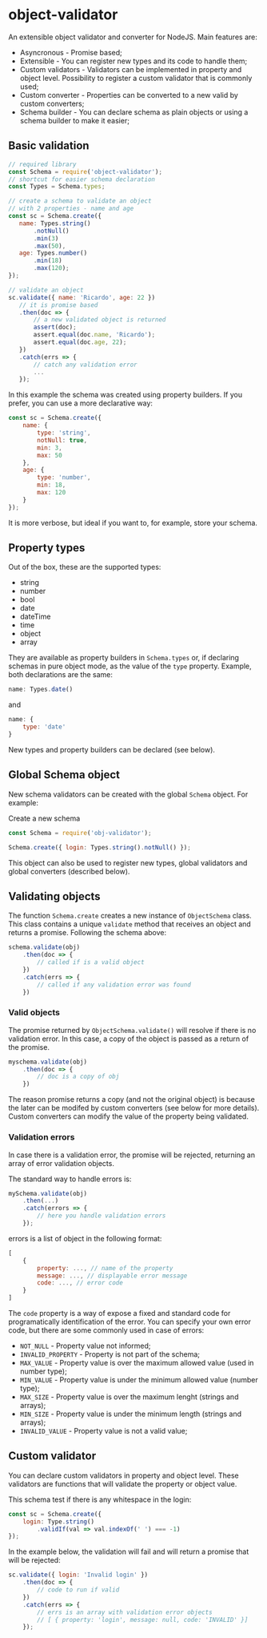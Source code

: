 # object-validator
An extensible object validator and converter for NodeJS. Main features are:

* Asyncronous - Promise based;
* Extensible - You can register new types and its code to handle them;
* Custom validators - Validators can be implemented in property and object level. Possibility to register a custom validator that is commonly used;
* Custom converter - Properties can be converted to a new valid by custom converters;
* Schema builder - You can declare schema as plain objects or using a schema builder to make it easier;

## Basic validation

 ```javascript
 // required library
 const Schema = require('object-validator');
 // shortcut for easier schema declaration
 const Types = Schema.types;

 // create a schema to validate an object
 // with 2 properties - name and age
 const sc = Schema.create({
    name: Types.string()
        .notNull()
        .min(3)
        .max(50),
    age: Types.number()
        .min(18)
        .max(120);
 });

 // validate an object
 sc.validate({ name: 'Ricardo', age: 22 })
    // it is promise based
    .then(doc => {
        // a new validated object is returned
        assert(doc);
        assert.equal(doc.name, 'Ricardo');
        assert.equal(doc.age, 22);
    })
    .catch(errs => {
        // catch any validation error
        ...
    });
 ```

In this example the schema was created using property builders. If you prefer, you can use a more declarative way:

```javascript
const sc = Schema.create({
    name: {
        type: 'string',
        notNull: true,
        min: 3,
        max: 50
    },
    age: {
        type: 'number',
        min: 18,
        max: 120
    }
});
```

It is more verbose, but ideal if you want to, for example, store your schema.

## Property types

Out of the box, these are the supported types:

* string
* number
* bool
* date
* dateTime
* time
* object
* array

They are available as property builders in `Schema.types` or, if declaring schemas in pure object mode, as the value of the `type` property. Example, both declarations are the same:

```javascript
name: Types.date()
```

and

```javascript
name: {
    type: 'date'
}
```

New types and property builders can be declared (see below).

## Global Schema object

New schema validators can be created with the global `Schema` object. For example:

Create a new schema
```javascript
const Schema = require('obj-validator');

Schema.create({ login: Types.string().notNull() });
```

This object can also be used to register new types, global validators and global converters (described below).

## Validating objects

The function `Schema.create` creates a new instance of `ObjectSchema` class. This class contains a unique `validate` method that receives an object and returns a promise. Following the schema above:

```javascript
schema.validate(obj)
    .then(doc => {
        // called if is a valid object
    })
    .catch(errs => {
        // called if any validation error was found
    })
```

### Valid objects

The promise returned by `ObjectSchema.validate()` will resolve if there is no validation error. In this case, a copy of the object is passed as a return of the promise.

```javascript
myschema.validate(obj)
    .then(doc => {
        // doc is a copy of obj
    })
```

The reason promise returns a copy (and not the original object) is because the later can be modifed by custom converters (see below for more details). Custom converters can modify the value of the property being validated.

### Validation errors

In case there is a validation error, the promise will be rejected, returning an array of error validation objects.

The standard way to handle errors is:

```javascript
mySchema.validate(obj)
    .then(...)
    .catch(errors => {
        // here you handle validation errors
    });
```
errors is a list of object in the following format:

```javascript
[
    {
        property: ..., // name of the property
        message: ..., // displayable error message
        code: ..., // error code
    }
]
```

The `code` property is a way of expose a fixed and standard code for programatically identification of the error. You can specify your own error code, but there are some commonly used in case of errors:

* `NOT_NULL` - Property value not informed;
* `INVALID_PROPERTY` - Property is not part of the schema;
* `MAX_VALUE` - Property value is over the maximum allowed value (used in number type);
* `MIN_VALUE` - Property value is under the minimum allowed value (number type);
* `MAX_SIZE` - Property value is over the maximum lenght (strings and arrays);
* `MIN_SIZE` - Property value is under the minimum length (strings and arrays);
* `INVALID_VALUE` - Property value is not a valid value;

## Custom validator

You can declare custom validators in property and object level. These validators are functions that will validate the property or object value.

This schema test if there is any whitespace in the login:

```javascript
const sc = Schema.create({
    login: Type.string()
        .validIf(val => val.indexOf(' ') === -1)
});
```

In the example below, the validation will fail and will return a promise that will be rejected:


```javascript
sc.validate({ login: 'Invalid login' })
    .then(doc => {
        // code to run if valid
    })
    .catch(errs => {
        // errs is an array with validation error objects
        // [ { property: 'login', message: null, code: 'INVALID' }]
    });
```

